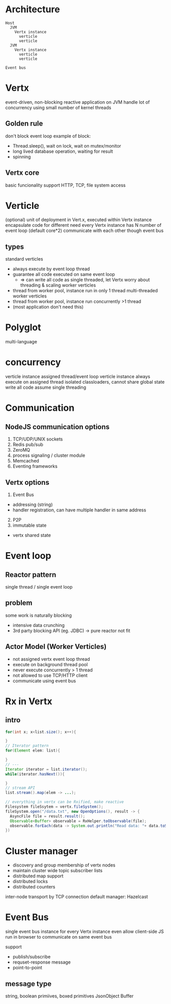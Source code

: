 # Architecture
```
Host
  JVM
    Vertx instance
      verticle
      verticle
  JVM
    Vertx instance
      verticle
      verticle

Event bus      
```    

# Vertx
event-driven, non-blocking reactive application on JVM
handle lot of concurrency using small number of kernel threads

## Golden rule
don't block event loop
example of block:
- Thread.sleep(), wait on lock, wait on mutex/monitor
- long lived database operation, waiting for result
- spinning

## Vertx core
basic funcionality support HTTP, TCP, file system access

# Verticle
(optional)
unit of deployment in Vert.x, executed within Vertx instance
encapsulate code for different need
every Vertx instance has N number of event loop (default core*2)
communicate with each other though event bus

## types
standard verticles
- always execute by event loop thread
- guarantee all code executed on same event loop
  - => can write all code as single threaded, let Vertx worry about threading & scaling
worker verticles
- thread from worker pool, instance run in only 1 thread
multi-threaded worker verticles
- thread from worker pool, instance run concurrently >1 thread
- (most application don't need this)

# Polyglot
multi-language

# concurrency
verticle instance assigned thread/event loop
verticle instance always execute on assigned thread
isolated classloaders, cannot share global state
write all code assume single threading

# Communication
## NodeJS communication options
1. TCP/UDP/UNIX sockets
2. Redis pub/sub
3. ZeroMQ
4. process signaling / cluster module
5. Memcached
6. Eventing frameworks

## Vertx options
1. Event Bus
- addressing (string)
- handler registration, can have multiple handler in same address
2. P2P
3. immutable state
- vertx shared state


# Event loop
## Reactor pattern
single thread / single event loop

## problem
some work is naturally blocking
- intensive data crunching
- 3rd party blocking API (eg. JDBC)
-> pure reactor not fit

## Actor Model (Worker Verticles)
- not assigned vertx event loop thread
- execute on background thread pool
- never execute concurrently > 1 thread
- not allowed to use TCP/HTTP client 
- communicate using event bus


# Rx in Vertx
## intro
```java
for(int x; x<list.size(); x++){

}
// Iterator pattern
for(Element elem: list){

}
// ---
Iterator iterator = list.iterator();
while(iterator.hasNext()){

}
// stream API
list.stream().map(elem -> ...);

// everything in vertx can be Rxified, make reactive
Filesystem fileSsytem = vertx.fileSystem();
fileSystem.open("/data.txt", new OpenOptions(), result -> {
  AsyncFile file = result.result();
  Observable<Buffer> observable = RxHelper.toObservable(file);
  observable.forEach(data -> System.out.println("Read data: "+ data.toString("UTF-8"));
})


```

# Cluster manager
- discovery and group membership of vertx nodes
- maintain cluster wide topic subscriber lists
- distributed map support
- distributed locks
- distributed counters

inter-node transport by TCP connection
default manager: Hazelcast

# Event Bus
single event bus instance for every Vertx instance
even allow client-side JS run in browser to communicate on same event bus

support
- publish/subscribe
- requset-response message 
- point-to-point

## message type
string, boolean
primiives, boxed primitives
JsonObject
Buffer















